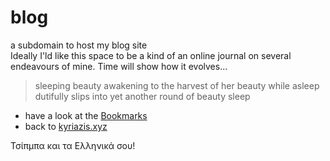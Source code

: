 # blog
a subdomain to host my blog site<br>
Ideally I'ld like this space to be a kind of an online journal on several endeavours of mine. Time will show how it evolves...

> sleeping beauty awakening
> to the harvest of her beauty while asleep
dutifully slips into
yet another round of beauty sleep

- have a look at the [Bookmarks]
- back to [kyriazis.xyz]

[Bookmarks]: <https://bookmarks.kyriazis.xyz>
[kyriazis.xyz]: <https://kyriazis.xyz>

Τσίπμπα και τα Ελληνικά σου!
